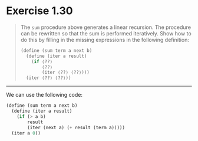 # Exercise 1.30

> The `sum` procedure above generates a linear recursion.
> The procedure can be rewritten so that the sum is performed iteratively.
> Show how to do this by filling in the missing expressions in the following definition:
> ```scheme
> (define (sum term a next b)
>   (define (iter a result)
>     (if ⟨??⟩
>         ⟨??⟩
>         (iter ⟨??⟩ ⟨??⟩)))
>   (iter ⟨??⟩ ⟨??⟩))
> ```

---

We can use the following code:
```scheme
(define (sum term a next b)
  (define (iter a result)
    (if (> a b)
        result
        (iter (next a) (+ result (term a)))))
  (iter a 0))
```
